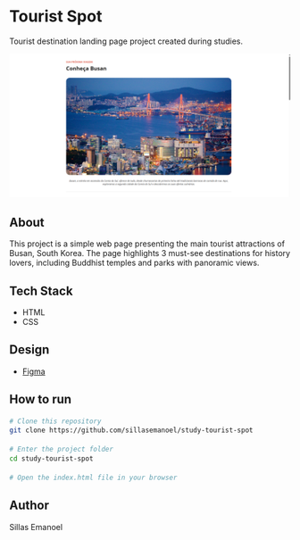 # Tourist Spot

Tourist destination landing page project created during studies.

![Preview](.github/preview.png)

## About

This project is a simple web page presenting the main tourist attractions of Busan, South Korea. The page highlights 3 must-see destinations for history lovers, including Buddhist temples and parks with panoramic views.

## Tech Stack

- HTML
- CSS

## Design

- [Figma](https://www.figma.com/design/lDwB5uzfwfGFtOndaRgxLA/Local-Tur%C3%ADstico--Community-?m=auto&t=FOmR5oypt2X7fFHP-6)

## How to run

```bash
# Clone this repository
git clone https://github.com/sillasemanoel/study-tourist-spot

# Enter the project folder
cd study-tourist-spot

# Open the index.html file in your browser
```

## Author

Sillas Emanoel
